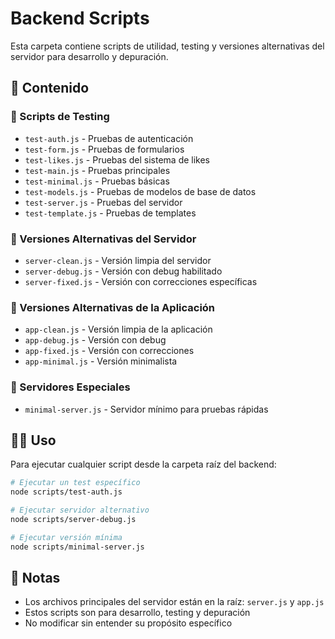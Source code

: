 # Backend Scripts

Esta carpeta contiene scripts de utilidad, testing y versiones alternativas del servidor para desarrollo y depuración.

## 📁 Contenido

### 🧪 Scripts de Testing
- `test-auth.js` - Pruebas de autenticación
- `test-form.js` - Pruebas de formularios
- `test-likes.js` - Pruebas del sistema de likes
- `test-main.js` - Pruebas principales
- `test-minimal.js` - Pruebas básicas
- `test-models.js` - Pruebas de modelos de base de datos
- `test-server.js` - Pruebas del servidor
- `test-template.js` - Pruebas de templates

### 🔧 Versiones Alternativas del Servidor
- `server-clean.js` - Versión limpia del servidor
- `server-debug.js` - Versión con debug habilitado
- `server-fixed.js` - Versión con correcciones específicas

### 📱 Versiones Alternativas de la Aplicación
- `app-clean.js` - Versión limpia de la aplicación
- `app-debug.js` - Versión con debug
- `app-fixed.js` - Versión con correcciones
- `app-minimal.js` - Versión minimalista

### 🚀 Servidores Especiales
- `minimal-server.js` - Servidor mínimo para pruebas rápidas

## 🏃‍♂️ Uso

Para ejecutar cualquier script desde la carpeta raíz del backend:

```bash
# Ejecutar un test específico
node scripts/test-auth.js

# Ejecutar servidor alternativo
node scripts/server-debug.js

# Ejecutar versión mínima
node scripts/minimal-server.js
```

## 📝 Notas

- Los archivos principales del servidor están en la raíz: `server.js` y `app.js`
- Estos scripts son para desarrollo, testing y depuración
- No modificar sin entender su propósito específico
